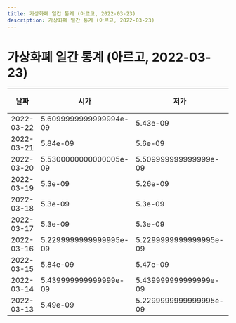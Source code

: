 ```yaml
---
title: 가상화폐 일간 통계 (아르고, 2022-03-23)
description: 가상화폐 일간 통계 (아르고, 2022-03-23)
---
```


가상화폐 일간 통계 (아르고, 2022-03-23)
===

|날짜|시가|저가|고가|종가|비고|
|--|--|--|--|--|--|
|2022-03-22|5.6099999999999994e-09|5.43e-09|5.72e-09|5.5e-09|    |
|2022-03-21|5.84e-09|5.6e-09|5.84e-09|5.6099999999999994e-09|    |
|2022-03-20|5.5300000000000005e-09|5.509999999999999e-09|5.68e-09|5.64e-09|    |
|2022-03-19|5.3e-09|5.26e-09|5.3e-09|5.28e-09|    |
|2022-03-18|5.3e-09|5.3e-09|5.47e-09|5.32e-09|    |
|2022-03-17|5.3e-09|5.3e-09|5.3e-09|5.3e-09|    |
|2022-03-16|5.2299999999999995e-09|5.2299999999999995e-09|5.3e-09|5.3e-09|    |
|2022-03-15|5.84e-09|5.47e-09|5.84e-09|5.47e-09|    |
|2022-03-14|5.439999999999999e-09|5.439999999999999e-09|5.85e-09|5.6e-09|    |
|2022-03-13|5.49e-09|5.2299999999999995e-09|5.49e-09|5.3e-09|    |
